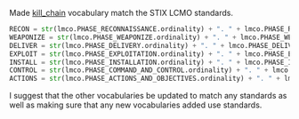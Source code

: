 Made [kill_chain](kill_chain.py) vocabulary match the STIX LCMO standards.
 
```python
RECON = str(lmco.PHASE_RECONNAISSANCE.ordinality) + ". " + lmco.PHASE_RECONNAISSANCE.name
WEAPONIZE = str(lmco.PHASE_WEAPONIZE.ordinality) + ". " + lmco.PHASE_WEAPONIZE.name
DELIVER = str(lmco.PHASE_DELIVERY.ordinality) + ". " + lmco.PHASE_DELIVERY.name
EXPLOIT = str(lmco.PHASE_EXPLOITATION.ordinality) + ". " + lmco.PHASE_EXPLOITATION.name
INSTALL = str(lmco.PHASE_INSTALLATION.ordinality) + ". " + lmco.PHASE_INSTALLATION.name
CONTROL = str(lmco.PHASE_COMMAND_AND_CONTROL.ordinality) + ". " + lmco.PHASE_COMMAND_AND_CONTROL.name
ACTIONS = str(lmco.PHASE_ACTIONS_AND_OBJECTIVES.ordinality) + ". " + lmco.PHASE_ACTIONS_AND_OBJECTIVES.name
```

I suggest that the other vocabularies be updated to match any standards as well as making sure that any new vocabularies added use standards.